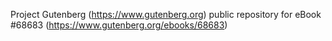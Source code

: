Project Gutenberg (https://www.gutenberg.org) public repository for eBook #68683 (https://www.gutenberg.org/ebooks/68683)
